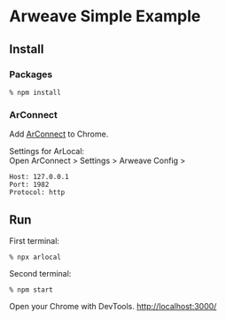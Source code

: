 # Arweave Simple Example

## Install
### Packages
```
% npm install
```

### ArConnect
Add [ArConnect](https://www.arconnect.io/) to Chrome.  

Settings for ArLocal:  
Open ArConnect > Settings > Arweave Config >
```
Host: 127.0.0.1
Port: 1982
Protocol: http
```

## Run
First terminal:
```
% npx arlocal
```

Second terminal:
```
% npm start
```

Open your Chrome with DevTools.
[http://localhost:3000/](http://localhost:3000/)

